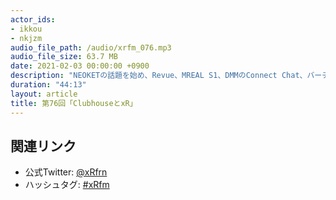 ```yaml
---
actor_ids:
- ikkou
- nkjzm
audio_file_path: /audio/xrfm_076.mp3
audio_file_size: 63.7 MB
date: 2021-02-03 00:00:00 +0900
description: "NEOKETの話題を始め、Revue、MREAL S1、DMMのConnect Chat、バーチャルキャストの新機能「ルーム」リリース、MIKU LAND、Oculusのマルチユーザーとアプリの共有、Google Stadiaゲームスタジオ閉鎖、Amazon Game Studios終了、Tilt Brushオープンソース化、CEDEC 2021、Roppongi.unity #8、アルトデウスBCのSteam版とPSVR版の発表、Kizuna AI 2nd Live hello world、VTuberFes、Clubhouseの話をしました。"
duration: "44:13"
layout: article
title: 第76回「ClubhouseとxR」
---
```


## 関連リンク

- 公式Twitter: [@xRfrn](https://twitter.com/xrfrn)
- ハッシュタグ: [#xRfm](https://twitter.com/hashtag/xRfm?src=hash)